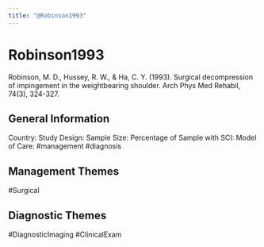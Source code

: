 ```yaml
---
title: "@Robinson1993"
---
```


# Robinson1993
Robinson, M. D., Hussey, R. W., & Ha, C. Y. (1993). Surgical decompression of impingement in the weightbearing shoulder. Arch Phys Med Rehabil, 74(3), 324-327. 

## General Information
Country: 
Study Design: 
Sample Size: 
Percentage of Sample with SCI:
Model of Care: #management #diagnosis

## Management Themes
#Surgical 

## Diagnostic Themes
#DiagnosticImaging #ClinicalExam